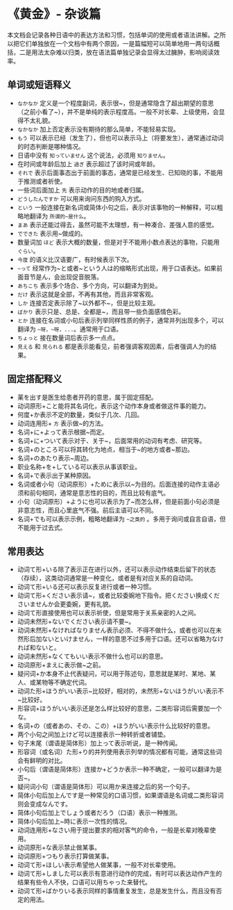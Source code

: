 # 《黄金》- 杂谈篇

本文档会记录各种日语中的表达方法和习惯，包括单词的使用或者语法讲解。之所以把它们单独放在一个文档中有两个原因，一是篇幅短可以简单地用一两句话概括，二是用法太杂难以归类，放在语法篇单独记录会显得太过臃肿，影响阅读效率。

## 单词或短语释义
* `なかなか` 定义是一个程度副词，表示很\~，但是通常隐含了超出期望的意思（之前小看了~），并不是单纯的表示程度高。一般不对长辈、上级使用，会显得不太礼貌。
* `なかなか` 加上否定表示没有期待的那么简单，不能轻易实现。
* `もう` 可以表示已经（发生了），但也可以表示马上（将要发生），通常通过动词的时态判断是哪种情况。
* 日语中没有 `知っていません` 这个说法，必须用 `知りません`。
* 在时间或年龄后加上 `過ぎ` 表示超过了该时间或年龄。
* `それで` 表示后面事态出于前面的事态，通常是已经发生、已知晓的事，不能用于推测或者祈使。
* 一些词后面加上 `先` 表示动作的目的地或者归属。
* `どうしたんですか` 可以用来询问东西的购入方式。
* `という` 一般连接在新名词或简体小句之后，表示对该事物的一种解释，可以粗略地翻译为 `所谓的~是什么`。
* `まあ` 表示还能过得去，虽然可能不太理想，有一种凑合、差强人意的感觉。
* `でできた` 表示用~做成的。
* 数量词加 `ほど` 表示大概的数量，但是对于不能用小数点表达的事物，只能用 `ぐらい`。
* `今度` 的语义比汉语要广，有时候表示下次。
* `~って` 经常作为\~と或者\~という人は的缩略形式出现，用于口语表达。如果前面音节是ん，会出现促音脱落。
* `あちこち` 表示多个场合、多个方向，可以翻译为到处。
* `だけ` 表示这就是全部，不再有其他，而且非常客观。
* `しか` 连接否定表示除了\~以外都不\~，但是比较主观。
* `ばかり` 表示只是、总是、全都是~，而且带一些负面感情色彩。
* `とか` 连接在名词或小句后表示列举同样性质的例子，通常并列出现多个，可以翻译为 `~呀，~呀，...`。通常用于口语。
* `ちょっと` 接在数量词后表示多一点点。
* `見える` 和 `見られる` 都是表示能看见，前者强调客观因素，后者强调人为的结果。

## 固定搭配释义
* 薬を出す是医生给患者开药的意思，属于固定搭配。
* 动词原形+こと能将其名词化，表示这个动作本身或者做这件事的能力。
* 何度+か表示不定的数量，类似于几次、几回。
* 动词连用形+ `方` 表示做~的方法。
* 名词+に+よって表示根据~而定。
* 名词+に+ついて表示对于、关于~，后面常用的动词有考虑、研究等。
* 名词+のところ可以将其转化为地点，相当于\~的地方或者\~那边。
* 名词+のあたり表示~周边。
* 职业名称+を+している可以表示从事该职业。
* 名词+で表示出于某种原因。
* 名词或者小句（动词原形）+ために表示以~为目的。后面连接的动作主语必须和前句相同，通常是意志性的目的，而且比较有底气。
* 小句（动词原形）+ように也可以表示为了~而怎么样，但是前面小句必须是非意志性，而且心里底气不强。前后主语可以不同。
* 名词+でも可以表示示例，粗略地翻译为 `~之类的` 。多用于询问或自言自语，但不能用于过去式。

## 常用表达
* 动词て形+いる除了表示正在进行以外，还可以表示动作结束后留下的状态（存续），这类动词通常是一种变化，或者是有对应关系的自动词。
* 动词て形+いる还可以表示反复进行或者一种习惯。
* 动词て形+ください表示请\~，或者比较委婉地下指令。把ください换成くださいませんか会更委婉，更有礼貌。
* 动词て形直接使用也可以表示祈使，但是常用于关系亲密的人之间。
* 动词未然形+ないでください表示请不要\~。
* 动词未然形+なければなりません表示必须、不得不做什么，或者也可以在未然形后加ないといけません，一样的意思不过多用于口语。还可以省略为なければ和ないと。
* 动词未然形+なくてもいい表示不做什么也可以的意思。
* 动词原形+まえに表示做~之前。
* 疑问词+か本身不止代表疑问，可以用于陈述句，意思就是某时、某地、某人、或某物等不确定代词。
* 动词た形+ほうがいい表示\~比较好，相对的，未然形+ないほうがいい表示不\~比较好。
* 形容词+ほうがいい表示还是怎么样比较好的意思，二类形容词后需要加一个な。
* 名词+の（或者あの、その、この）+ほうがいい表示什么比较好的意思。
* 两个小句之间加上けど可以连接表示一种转折或者铺垫。
* 句子末尾（谓语是简体形）加上って表示听说，是一种传闻。
* 形容词（或名词）た形+り的并列使用表示列举的情况都有可能，通常这些词会有鲜明的对比。
* 小句后（谓语是简体形）连接か+どうか表示一种不确定，一般可以翻译为是否~。
* 疑问词小句（谓语是简体形）可以用か来连接之后的另一个句子。
* 简体小句后加上んです是一种常见的口语习惯，如果谓语是名词或二类形容词则会变成なんです。
* 简体小句后加上でしょう或者だろう（口语）表示一种推测。
* 简体小句后加上~時に表示一次性的情况。
* 动词连用形+なさい用于提出要求的相对客气的命令，一般是长辈对晚辈使用。
* 动词原形+な表示禁止做某事。
* 动词原形+つもり表示打算做某事。
* 动词て形+ほしい表示希望他人做某事，一般不对长辈使用。
* 动词て形+しました可以表示有意进行动作的完成，有时可以表达动作产生的结果有些令人不快，口语可以用ちゃった来替代。
* 动词て形+ばかりいる表示同样的事情重复发生，总是发生什么，而且没有否定的用法。
